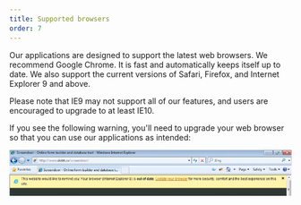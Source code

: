 ```yaml
---
title: Supported browsers
order: 7
---
```


Our applications are designed to support the latest web browsers. We recommend Google Chrome. It is fast and automatically keeps itself up to date. We also support the current versions of Safari, Firefox, and Internet Explorer 9 and above.

Please note that IE9 may not support all of our features, and users are encouraged to upgrade to at least IE10.

If you see the following warning, you'll need to upgrade your web browser so that you can use our applications as intended:

![upgrade browser](../images/upgrade_browser.png)
